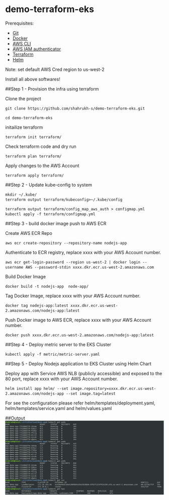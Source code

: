 # demo-terraform-eks

Prerequisites: 

- [Git](https://git-scm.com/book/en/v2/Getting-Started-Installing-Git)
- [Docker](https://docs.docker.com/engine/install/)
- [AWS CLI](https://docs.aws.amazon.com/cli/latest/userguide/install-cliv2.html)
- [AWS IAM authenticator](https://docs.aws.amazon.com/eks/latest/userguide/install-aws-iam-authenticator.html)
- [Terraform](https://learn.hashicorp.com/tutorials/terraform/install-cli)
- [Helm](https://helm.sh/docs/intro/install/)

Note: set default AWS Cred region to us-west-2

Install all above softwares!


##Step 1 - Provision the infra using terraform

Clone the project

```shell
git clone https://github.com/shahrukh-s/demo-terraform-eks.git
```

```shell
cd demo-terraform-eks
```

initailize terraform 

```shell
terraform init terraform/
```
Check terraform code and dry run 

```shell
terraform plan terraform/
```

Apply changes to the AWS Account

```shell
terraform apply terraform/
```

##Step 2 - Update kube-config to system 

```shell
mkdir ~/.kube/
terraform output terraform/kubeconfig>~/.kube/config
```

```shell
terraform output terraform/config_map_aws_auth > configmap.yml
kubectl apply -f terraform/configmap.yml
```

##Step 3 - build docker image push to AWS ECR 

Create AWS ECR Repo 

```shell
aws ecr create-repository --repository-name nodejs-app
```

Authenticate to ECR registry, replace xxxx with your AWS Account number.

```shell
aws ecr get-login-password --region us-west-2 | docker login --username AWS --password-stdin xxxx.dkr.ecr.us-west-2.amazonaws.com
```
Build Docker Image 

```shell
docker build -t nodejs-app  node-app/
```

Tag Docker Image, replace xxxx with your AWS Account number. 

```shell
docker tag nodejs-app:latest xxxx.dkr.ecr.us-west-2.amazonaws.com/nodejs-app:latest
```

Push Docker image to AWS ECR, replace xxxx with your AWS Account number.

```shell
docker push xxxx.dkr.ecr.us-west-2.amazonaws.com/nodejs-app:latest
```

##Step 4 - Deploy metric server to the EKS Cluster

```shell
kubectl apply -f metric/metric-server.yaml
```

##Step 5 - Deploy Nodejs application to EKS Cluster using Helm Chart

Deploy app with Service AWS NLB (publicly accessible) and exposed to the 80 port, replace xxxx with your AWS Account number.


```shell
helm install app helm/ --set image.repository=xxxx.dkr.ecr.us-west-2.amazonaws.com/nodejs-app --set image.tag=latest
```

For see the configuration please refer helm/templates/deployment.yaml, helm/templates/service.yaml and helm/values.yaml 

##Output
![Preview](https://raw.githubusercontent.com/shahrukh-s/demo-terraform-eks/master/output.png)


